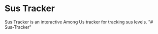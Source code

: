 # Sus Tracker
Sus Tracker is an interactive Among Us tracker for tracking sus levels.
"# Sus-Tracker" 
